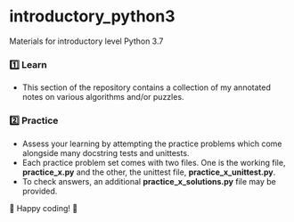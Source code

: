 # introductory_python3
Materials for introductory level Python 3.7

### :one: Learn
- This section of the repository contains a collection of my annotated notes on various algorithms and/or puzzles.

### :two: Practice
- Assess your learning by attempting the practice problems which come alongside many docstring tests and unittests.
- Each practice problem set comes with two files. One is the working file, <b>practice_x.py</b> and the other, the unittest file, <b>practice_x_unittest.py</b>.
- To check answers, an additional <b>practice_x_solutions.py</b> file may be provided.

:whale: Happy coding! :whale:
